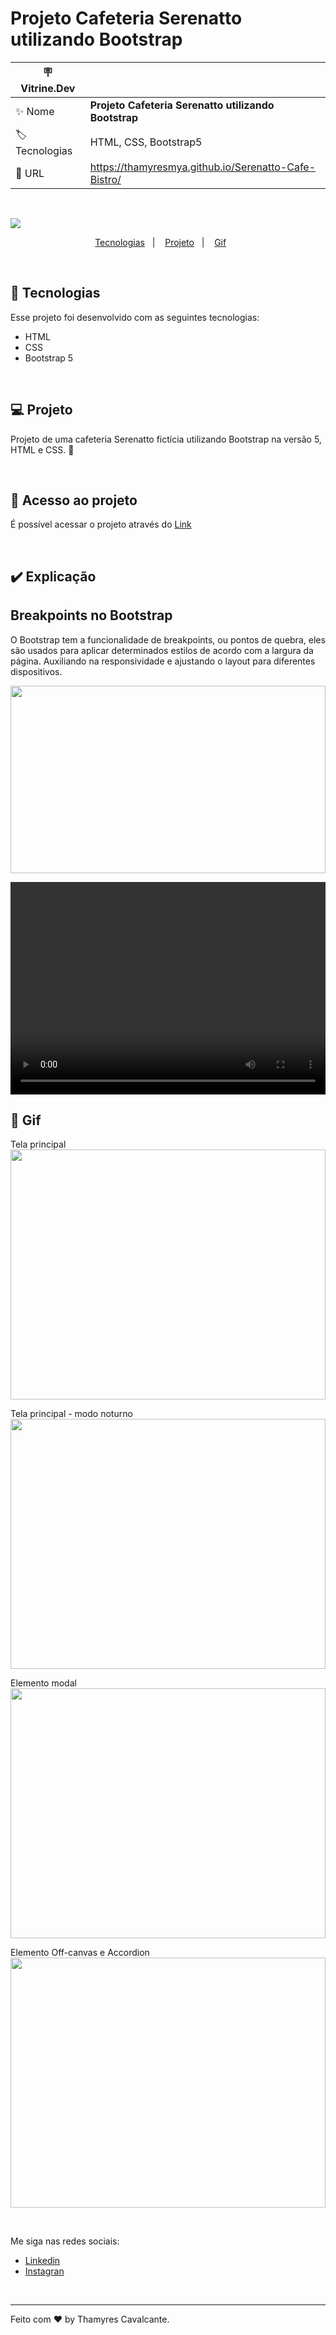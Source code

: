 # Projeto Cafeteria Serenatto utilizando Bootstrap

| :placard: Vitrine.Dev |     |
| -------------  | --- |
| :sparkles: Nome        | **Projeto Cafeteria Serenatto utilizando Bootstrap**
| :label: Tecnologias | HTML, CSS, Bootstrap5
| :rocket: URL         | https://thamyresmya.github.io/Serenatto-Cafe-Bistro/

<br>

![](geral/img/Capa.jpg)


<p align="center">
  <a href="#-tecnologias">Tecnologias</a>&nbsp;&nbsp;&nbsp;|&nbsp;&nbsp;&nbsp;  
  <a href="#-projeto">Projeto</a>&nbsp;&nbsp;&nbsp;|&nbsp;&nbsp;&nbsp;  
  <a href="#-gif">Gif</a>&nbsp;&nbsp;&nbsp;&nbsp;&nbsp;&nbsp;
</p>

<br>


## 🚀 Tecnologias

Esse projeto foi desenvolvido com as seguintes tecnologias:

- HTML
- CSS
- Bootstrap 5

<br>

## 💻 Projeto

Projeto de uma cafeteria Serenatto fictícia utilizando Bootstrap na versão 5, HTML e CSS. 🚀

<br>

## 📁 Acesso ao projeto

É possível acessar o projeto através do [Link](https://github.com/Thamyresmya/Serenatto-Cafe-Bistro)

<br>

## ✔️ Explicação
<h2>Breakpoints no Bootstrap</h2>
O Bootstrap tem a funcionalidade de breakpoints, ou pontos de quebra, eles são usados para aplicar determinados estilos de acordo com a largura da página. Auxiliando na responsividade e ajustando o layout para diferentes dispositivos.

<img width="100%" height="300" src="./geral/img/Breakpoints no Bootstrap.png"></img>


<video width="100%" height="340" controls>
  <source src="./geral/img/Breakpoints.mp4" type="video/mp4">
</video>

<br>

## 📸 Gif

Tela principal <br>
<img width="100%" height="400" src="./geral/img/Tela-principal.png"></img>

Tela principal - modo noturno <br>
<img width="100%" height="400" src="./geral/img/Modo-noturno.png"></img>

Elemento modal <br>
<img width="100%" height="400" src="./geral/img/modal.png"></img>

Elemento Off-canvas e Accordion <br>
<img width="100%" height="400" src="./geral/img/accordion.png"></img>


<br>

Me siga nas redes sociais:
- [Linkedin](https://www.linkedin.com/in/thamyrescavalcante/)
- [Instagran](https://www.instagram.com/thamyres__cavalcante/)

<br>

---

Feito com ♥ by Thamyres Cavalcante.




